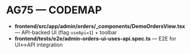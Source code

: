 # AG75 — CODEMAP
- **frontend/src/app/admin/orders/_components/DemoOrdersView.tsx** — API-backed UI (flag `useApi=1`) + toolbar
- **frontend/tests/e2e/admin-orders-ui-uses-api.spec.ts** — E2E for UI↔API integration
